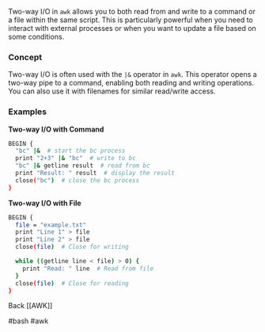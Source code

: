 Two-way I/O in `awk` allows you to both read from and write to a command or a file within the same script. This is particularly powerful when you need to interact with external processes or when you want to update a file based on some conditions.

### Concept

Two-way I/O is often used with the `|&` operator in `awk`. This operator opens a two-way pipe to a command, enabling both reading and writing operations. You can also use it with filenames for similar read/write access.

### Examples

**Two-way I/O with Command**
```bash
BEGIN {
  "bc" |&  # start the bc process
  print "2+3" |& "bc"  # write to bc
  "bc" |& getline result  # read from bc
  print "Result: " result  # display the result
  close("bc")  # close the bc process
}
```

**Two-way I/O with File**
```bash
BEGIN {
  file = "example.txt"
  print "Line 1" > file
  print "Line 2" > file
  close(file)  # Close for writing

  while ((getline line < file) > 0) {
    print "Read: " line  # Read from file
  }
  close(file)  # Close for reading
}
```

Back [[AWK]]

#bash #awk